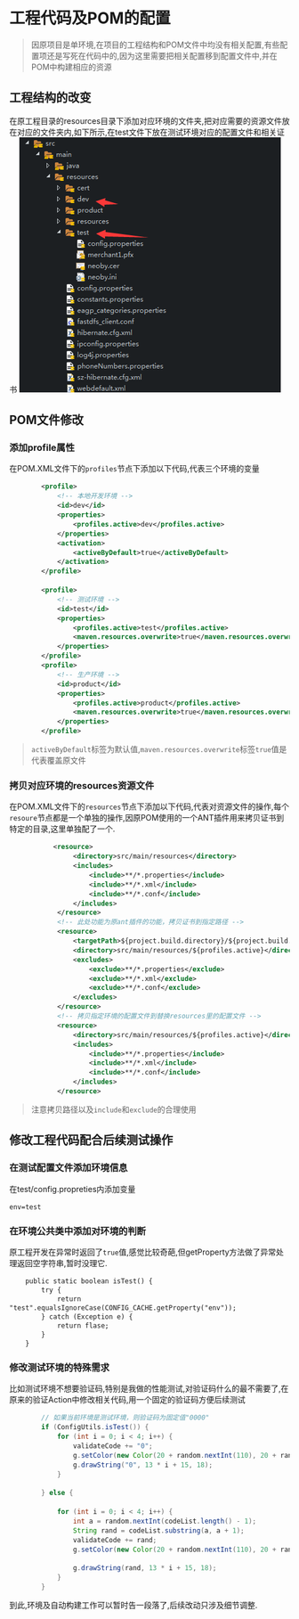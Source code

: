 # 工程代码及POM的配置

> 因原项目是单环境,在项目的工程结构和POM文件中均没有相关配置,有些配置项还是写死在代码中的,因为这里需要把相关配置移到配置文件中,并在POM中构建相应的资源

## 工程结构的改变

在原工程目录的resources目录下添加对应环境的文件夹,把对应需要的资源文件放在对应的文件夹内,如下所示,在test文件下放在测试环境对应的配置文件和相关证书
![](images/0501.png)

## POM文件修改

### 添加profile属性

在POM.XML文件下的`profiles`节点下添加以下代码,代表三个环境的变量

```xml
		<profile>
			<!-- 本地开发环境 -->
			<id>dev</id>
			<properties>
				<profiles.active>dev</profiles.active>
			</properties>
			<activation>
				<activeByDefault>true</activeByDefault>
			</activation>
		</profile>

		<profile>
			<!-- 测试环境 -->
			<id>test</id>
			<properties>
				<profiles.active>test</profiles.active>
				<maven.resources.overwrite>true</maven.resources.overwrite>
			</properties>
		</profile>
		<profile>
			<!-- 生产环境 -->
			<id>product</id>
			<properties>
				<profiles.active>product</profiles.active>
				<maven.resources.overwrite>true</maven.resources.overwrite>
			</properties>
		</profile>

```
> `activeByDefault`标签为默认值,`maven.resources.overwrite`标签`true`值是代表覆盖原文件

### 拷贝对应环境的resources资源文件

在POM.XML文件下的`resources`节点下添加以下代码,代表对资源文件的操作,每个`resoure`节点都是一个单独的操作,因原POM使用的一个ANT插件用来拷贝证书到特定的目录,这里单独配了一个.

``` xml
           <resource>
				<directory>src/main/resources</directory>
				<includes>
					<include>**/*.properties</include>
					<include>**/*.xml</include>
					<include>**/*.conf</include>
				</includes>
			</resource>
			<!-- 此处功能为原ant插件的功能，拷贝证书到指定路径 -->
			<resource>
				<targetPath>${project.build.directory}/${project.build.finalName}</targetPath>
				<directory>src/main/resources/${profiles.active}</directory>
				<excludes>
					<exclude>**/*.properties</exclude>
					<exclude>**/*.xml</exclude>
					<exclude>**/*.conf</exclude>
				</excludes>
			</resource>
			<!-- 拷贝指定环境的配置文件到替换resources里的配置文件 -->
			<resource>
				<directory>src/main/resources/${profiles.active}</directory>
				<includes>
					<include>**/*.properties</include>
					<include>**/*.xml</include>
					<include>**/*.conf</include>
				</includes>
			</resource>

```

> 注意拷贝路径以及`include`和`exclude`的合理使用

## 修改工程代码配合后续测试操作

### 在测试配置文件添加环境信息

在test/config.propreties内添加变量

```
env=test
```
### 在环境公共类中添加对环境的判断

原工程开发在异常时返回了`true`值,感觉比较奇葩,但getProperty方法做了异常处理返回空字符串,暂时没理它.

```
	public static boolean isTest() {
		try {
			return "test".equalsIgnoreCase(CONFIG_CACHE.getProperty("env"));
		} catch (Exception e) {
			return flase;
		}
	}

```
### 修改测试环境的特殊需求

比如测试环境不想要验证码,特别是我做的性能测试,对验证码什么的最不需要了,在原来的验证Action中修改相关代码,用一个固定的验证码方便后续测试
```java
		// 如果当前环境是测试环境，则验证码为固定值"0000"
		if (ConfigUtils.isTest()) {
			for (int i = 0; i < 4; i++) {
				validateCode += "0";
				g.setColor(new Color(20 + random.nextInt(110), 20 + random.nextInt(110), 20 + random.nextInt(110)));
				g.drawString("0", 13 * i + 15, 18);
			}

		} else {

			for (int i = 0; i < 4; i++) {
				int a = random.nextInt(codeList.length() - 1);
				String rand = codeList.substring(a, a + 1);
				validateCode += rand;
				g.setColor(new Color(20 + random.nextInt(110), 20 + random.nextInt(110), 20 + random.nextInt(110)));

				g.drawString(rand, 13 * i + 15, 18);
			}
		}
```
到此,环境及自动构建工作可以暂时告一段落了,后续改动只涉及细节调整.